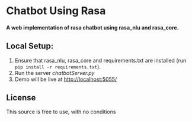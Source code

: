 # Chatbot Using Rasa

#### A web implementation of rasa chatbot using rasa_nlu and rasa_core.

## Local Setup:
 1. Ensure that rasa_nlu, rasa_core and requirements.txt are installed (run `pip install -r requirements.txt`).
 2. Run the server *chatbotServer.py*
 3. Demo will be live at [http://localhost:5055/](http://localhost:5055/)


## License
This source is free to use, with no conditions